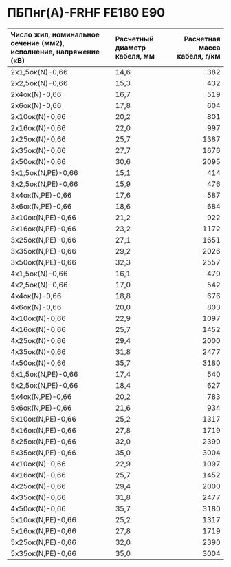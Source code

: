 # ПБПнг(А)-FRHF FE180 E90

|  Число жил, номинальное сечение (мм2), исполнение, напряжение (кВ)   |  Расчетный диаметр кабеля, мм   |   Расчетная масса кабеля, г/км |
|:---------------------------------------------------------------------|:--------------------------------|-------------------------------:|
| 2х1,5ок(N)-0,66                                                      | 14,6                            |                            382 |
| 2х2,5ок(N)-0,66                                                      | 15,3                            |                            432 |
| 2х4ок(N)-0,66                                                        | 16,7                            |                            519 |
| 2х6ок(N)-0,66                                                        | 17,8                            |                            604 |
| 2х10ок(N)-0,66                                                       | 20,2                            |                            801 |
| 2х16ок(N)-0,66                                                       | 22,0                            |                            997 |
| 2х25ок(N)-0,66                                                       | 25,7                            |                           1387 |
| 2х35ок(N)-0,66                                                       | 27,7                            |                           1676 |
| 2х50ок(N)-0,66                                                       | 30,6                            |                           2095 |
| 3х1,5ок(N,PE)-0,66                                                   | 15,1                            |                            414 |
| 3х2,5ок(N,PE)-0,66                                                   | 15,9                            |                            476 |
| 3х4ок(N,PE)-0,66                                                     | 17,6                            |                            587 |
| 3х6ок(N,PE)-0,66                                                     | 18,6                            |                            684 |
| 3х10ок(N,PE)-0,66                                                    | 21,2                            |                            922 |
| 3х16ок(N,PE)-0,66                                                    | 23,2                            |                           1172 |
| 3х25ок(N,PE)-0,66                                                    | 27,1                            |                           1651 |
| 3х35ок(N,PE)-0,66                                                    | 29,2                            |                           2026 |
| 3х50ок(N,PE)-0,66                                                    | 32,3                            |                           2557 |
| 4х1,5ок(N)-0,66                                                      | 16,1                            |                            470 |
| 4х2,5ок(N)-0,66                                                      | 17,0                            |                            542 |
| 4х4ок(N)-0,66                                                        | 18,8                            |                            676 |
| 4х6ок(N)-0,66                                                        | 20,0                            |                            803 |
| 4х10ок(N)-0,66                                                       | 22,9                            |                           1097 |
| 4х16ок(N)-0,66                                                       | 25,7                            |                           1452 |
| 4х25ок(N)-0,66                                                       | 29,4                            |                           2000 |
| 4х35ок(N)-0,66                                                       | 31,8                            |                           2477 |
| 4х50ок(N)-0,66                                                       | 35,7                            |                           3180 |
| 5х1,5ок(N,PE)-0,66                                                   | 17,4                            |                            540 |
| 5х2,5ок(N,PE)-0,66                                                   | 18,4                            |                            627 |
| 5х4ок(N,PE)-0,66                                                     | 20,2                            |                            783 |
| 5х6ок(N,PE)-0,66                                                     | 21,6                            |                            934 |
| 5х10ок(N,PE)-0,66                                                    | 25,2                            |                           1317 |
| 5х16ок(N,PE)-0,66                                                    | 27,8                            |                           1719 |
| 5х25ок(N,PE)-0,66                                                    | 32,0                            |                           2390 |
| 5х35ок(N,PE)-0,66                                                    | 35,0                            |                           3004 |
| 4х10ок(N)-0,66                                                       | 22,9                            |                           1097 |
| 4х16ок(N)-0,66                                                       | 25,7                            |                           1452 |
| 4х25ок(N)-0,66                                                       | 29,4                            |                           2000 |
| 4х35ок(N)-0,66                                                       | 31,8                            |                           2477 |
| 4х50ок(N)-0,66                                                       | 35,7                            |                           3180 |
| 5х10ок(N,PE)-0,66                                                    | 25,2                            |                           1317 |
| 5х16ок(N,PE)-0,66                                                    | 27,8                            |                           1719 |
| 5х25ок(N,PE)-0,66                                                    | 32,0                            |                           2390 |
| 5х35ок(N,PE)-0,66                                                    | 35,0                            |                           3004 |